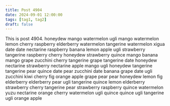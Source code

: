 ```yaml
---
title: Post 4904
date: 2024-09-01 12:00:00
tags: [tag1, tag2]
draft: false
---
```

This is post 4904.
honeydew
mango
watermelon
ugli
mango
watermelon
lemon
cherry
raspberry
elderberry
watermelon
tangerine
watermelon
xigua
date
date
nectarine
raspberry
banana
lemon
apple
ugli
strawberry
tangerine
raspberry
cherry
honeydew
strawberry
quince
mango
banana
mango
grape
zucchini
cherry
tangerine
grape
tangerine
date
honeydew
nectarine
strawberry
nectarine
apple
mango
ugli
honeydew
tangerine
tangerine
pear
quince
date
pear
zucchini
date
banana
grape
date
ugli
zucchini
kiwi
cherry
fig
orange
apple
grape
pear
pear
honeydew
lemon
fig
elderberry
elderberry
pear
ugli
tangerine
quince
lemon
elderberry
strawberry
cherry
tangerine
pear
strawberry
raspberry
quince
watermelon
yuzu
nectarine
orange
cherry
watermelon
ugli
quince
quince
ugli
tangerine
ugli
orange
apple
